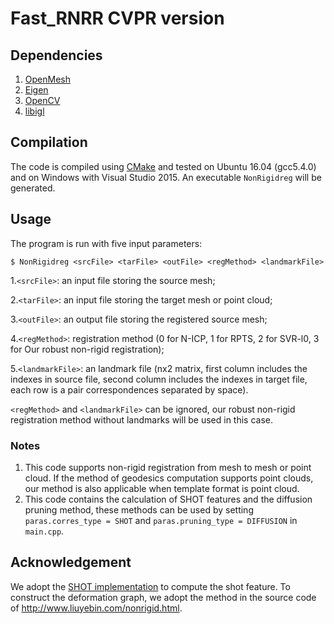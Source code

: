 # Fast_RNRR CVPR version

## Dependencies
1. [OpenMesh](https://www.graphics.rwth-aachen.de/software/openmesh/)
2. [Eigen](http://eigen.tuxfamily.org/index.php?title=Main_Page)
3. [OpenCV](https://opencv.org/)
4. [libigl](https://github.com/libigl/libigl)

## Compilation
The code is compiled using [CMake](https://cmake.org/) and tested on Ubuntu 16.04 (gcc5.4.0) and on Windows with Visual Studio 2015. An executable `NonRigidreg` will be generated.

## Usage
The program is run with five input parameters:
```
$ NonRigidreg <srcFile> <tarFile> <outFile> <regMethod> <landmarkFile>
```
1.`<srcFile>`: an input file storing the source mesh;

2.`<tarFile>`: an input file storing the target mesh or point cloud; 

3.`<outFile>`: an output file storing the registered source mesh; 

4.`<regMethod>`: registration method (0 for N-ICP, 1 for RPTS, 2 for SVR-l0, 3 for Our robust non-rigid registration);

5.`<landmarkFile>`: an landmark file (nx2 matrix, first column includes the indexes in source file, second column includes the indexes in target file, each row is a pair correspondences separated by space).

`<regMethod>` and `<landmarkFile>` can be ignored, our robust non-rigid registration method without landmarks will be used in this case.

### Notes
1. This code supports non-rigid registration from mesh to mesh or point cloud. If the method of geodesics computation supports point clouds, our method is also applicable when template format is point cloud.
2. This code contains the calculation of SHOT features and the diffusion pruning method, these methods can be used by setting `paras.corres_type = SHOT` and `paras.pruning_type = DIFFUSION` in `main.cpp`.



## Acknowledgement
We adopt the [SHOT implementation](https://github.com/fedassa/SHOT) to compute the shot feature. To construct the deformation graph, we adopt the method in the source code of http://www.liuyebin.com/nonrigid.html.
